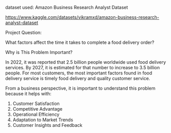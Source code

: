 dataset used: Amazon Business Research Analyst Dataset

https://www.kaggle.com/datasets/vikramxd/amazon-business-research-analyst-dataset

Project Question: 

What factors affect the time it takes to complete a food delivery order?

Why is This Problem Important?

In 2022, it was reported that 2.5 billion people worldwide used food delivery services.
By 2027, it is estimated for that number to increase to 3.5 billion people.
For most customers, the most important factors found in food delivery service is timely food delivery and quality customer service.

From a business perspective, it is important to understand this problem because it helps with:
1. Customer Satisfaction
2. Competitive Advantage
3. Operational Efficiency
4. Adaptation to Market Trends
5. Customer Insights and Feedback


